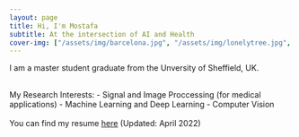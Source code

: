 ```yaml
---
layout: page
title: Hi, I'm Mostafa
subtitle: At the intersection of AI and Health
cover-img: ["/assets/img/barcelona.jpg", "/assets/img/lonelytree.jpg", "/assets/img/masal.jpg", "/assets/img/masal2.jpg", "/assets/img/peakdistrict.jpg", "/assets/img/snowmountain.jpg", "/assets/img/spring.jpg", "/assets/img/sunrise.jpg", "/assets/img/sunset.jpg", "/assets/img/pano.jpg"]
---
```

<p align="justify">
I am a master student graduate from the Unversity of Sheffield, UK.
</p>

<br />
My Research Interests:
- Signal and Image Proccessing (for medical applications)
- Machine Learning and Deep Learning
- Computer Vision
<br />

<br />
You can find my resume <a href="https://github.com/semhejazi/semhejazi.github.io/blob/master/docs/resume_github.pdf">here</a> (Updated: April 2022) 
